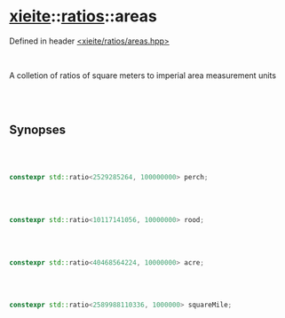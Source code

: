 # [xieite](../xieite.md)::[ratios](../ratios.md)::areas
Defined in header [<xieite/ratios/areas.hpp>](../../include/xieite/ratios/areas.hpp)

<br/>

A colletion of ratios of square meters to imperial area measurement units

<br/><br/>

## Synopses

<br/><br/>

```cpp
constexpr std::ratio<2529285264, 100000000> perch;
```

<br/><br/>

```cpp
constexpr std::ratio<10117141056, 10000000> rood;
```

<br/><br/>

```cpp
constexpr std::ratio<40468564224, 10000000> acre;
```

<br/><br/>

```cpp
constexpr std::ratio<2589988110336, 1000000> squareMile;
```
